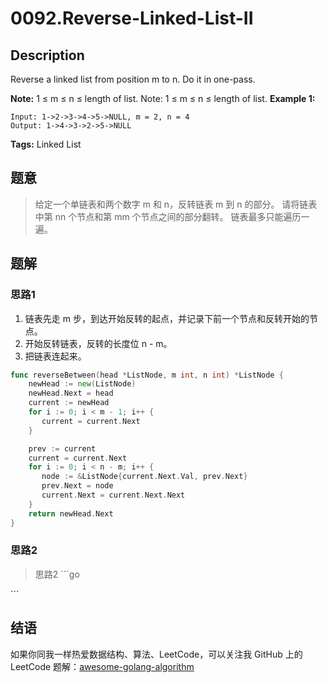 # 0092.Reverse-Linked-List-II

## Description

Reverse a linked list from position m to n. Do it in one-pass.

**Note:** 1 ≤ m ≤ n ≤ length of list. Note: 1 ≤ m ≤ n ≤ length of list. **Example 1:**

```text
Input: 1->2->3->4->5->NULL, m = 2, n = 4
Output: 1->4->3->2->5->NULL
```

**Tags:** Linked List

## 题意

> 给定一个单链表和两个数字 m 和 n，反转链表 m 到 n 的部分。 请将链表中第 nn 个节点和第 mm 个节点之间的部分翻转。 链表最多只能遍历一遍。

## 题解

### 思路1

1. 链表先走 m 步，到达开始反转的起点，并记录下前一个节点和反转开始的节点。
2. 开始反转链表，反转的长度位 n - m。
3. 把链表连起来。

```go
func reverseBetween(head *ListNode, m int, n int) *ListNode {
    newHead := new(ListNode)
    newHead.Next = head
    current := newHead 
    for i := 0; i < m - 1; i++ {
       current = current.Next
    }

    prev := current
    current = current.Next
    for i := 0; i < n - m; i++ {
       node := &ListNode{current.Next.Val, prev.Next}
       prev.Next = node
       current.Next = current.Next.Next
    }
    return newHead.Next
}
```

### 思路2

> 思路2 \`\`\`go

\`\`\`

## 结语

如果你同我一样热爱数据结构、算法、LeetCode，可以关注我 GitHub 上的 LeetCode 题解：[awesome-golang-algorithm](https://github.com/Golang-Solutions/awesome-golang-algorithm)

